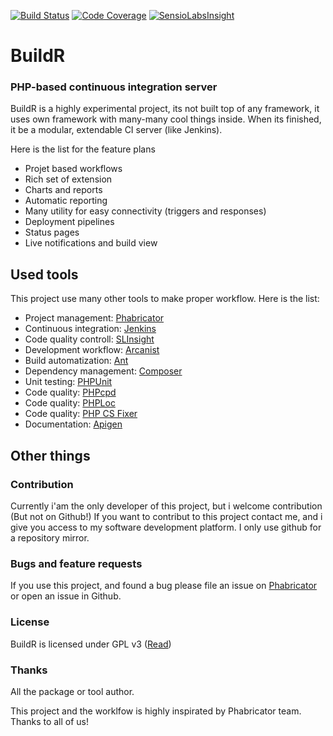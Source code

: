 [![Build Status](http://ci.zolli.hu/buildStatus/icon?job=BuildR)](http://ci.zolli.hu/job/BuildR/) [![Code Coverage](http://zolli.hu/buildstatus/buildr.svg)](http://ci.zolli.hu/job/BuildR/) [![SensioLabsInsight](https://insight.sensiolabs.com/projects/ceb36416-12c1-4da8-9567-e460a751bc0c/mini.png)](https://insight.sensiolabs.com/projects/ceb36416-12c1-4da8-9567-e460a751bc0c)

# BuildR
### PHP-based continuous integration server

BuildR is a highly experimental project, its not built top of any framework, it uses own framework with many-many cool things inside. When its finished, it be a modular, extendable CI server (like Jenkins).

Here is the list for the feature plans
 
 * Projet based workflows
 * Rich set of extension
 * Charts and reports
 * Automatic reporting
 * Many utility for easy connectivity (triggers and responses)
 * Deployment pipelines
 * Status pages
 * Live notifications and build view

## Used tools

This project use many other tools to make proper workflow. Here is the list:

 * Project management: [Phabricator](http://phabricator.org/)
 * Continuous integration: [Jenkins](http://jenkins-ci.org/)
 * Code quality controll: [SLInsight](https://insight.sensiolabs.com/)
 * Development workflow: [Arcanist](http://phabricator.org/)
 * Build automatization: [Ant](http://ant.apache.org/)
 * Dependency management: [Composer](https://getcomposer.org/)
 * Unit testing: [PHPUnit](https://phpunit.de/)
 * Code quality: [PHPcpd](https://github.com/sebastianbergmann/phpcpd)
 * Code quality: [PHPLoc](https://github.com/sebastianbergmann/phploc)
 * Code quality: [PHP CS Fixer](http://cs.sensiolabs.org/)
 * Documentation: [Apigen](http://www.apigen.org/)


## Other things

### Contribution

Currently i'am the only developer of this project, but i welcome contribution (But not on Github!) If you want to contribut to this project contact me, and i give you access to my software development platform. I only use github for a repository mirror.

### Bugs and feature requests

If you use this project, and found a bug please file an issue on [Phabricator](http://phabricator.org/) or open an issue in Github.

### License

BuildR is licensed under GPL v3 ([Read](https://raw.githubusercontent.com/Zolli/BuildR/master/LICENSE.md))

### Thanks

All the package or tool author.

This project and the worklfow is highly inspirated by Phabricator team. Thanks to all of us!
